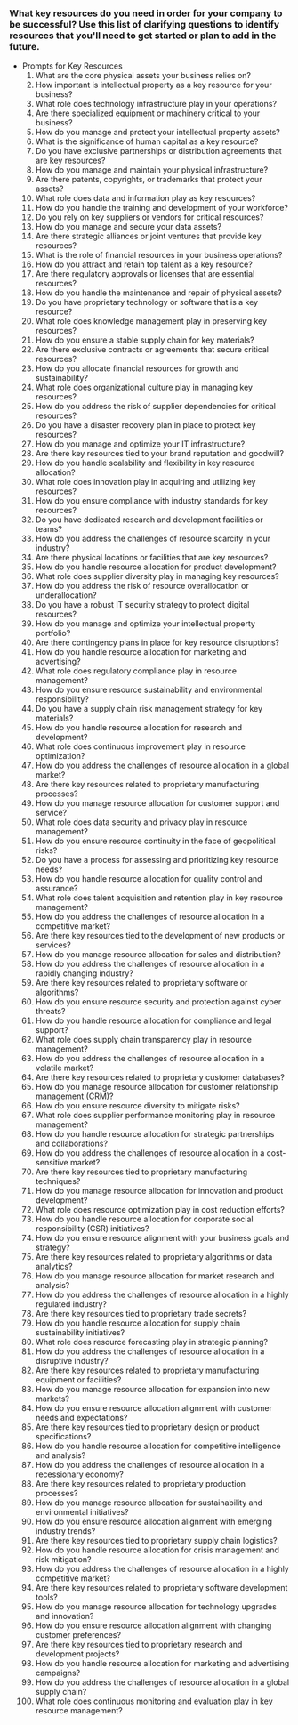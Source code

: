 ### What key resources do you need in order for your company to be successful? Use this list of clarifying questions to identify resources that you'll need to get started or plan to add in the future. 

- Prompts for Key Resources
    1. What are the core physical assets your business relies on?
    2. How important is intellectual property as a key resource for your business?
    3. What role does technology infrastructure play in your operations?
    4. Are there specialized equipment or machinery critical to your business?
    5. How do you manage and protect your intellectual property assets?
    6. What is the significance of human capital as a key resource?
    7. Do you have exclusive partnerships or distribution agreements that are key resources?
    8. How do you manage and maintain your physical infrastructure?
    9. Are there patents, copyrights, or trademarks that protect your assets?
    10. What role does data and information play as key resources?
    11. How do you handle the training and development of your workforce?
    12. Do you rely on key suppliers or vendors for critical resources?
    13. How do you manage and secure your data assets?
    14. Are there strategic alliances or joint ventures that provide key resources?
    15. What is the role of financial resources in your business operations?
    16. How do you attract and retain top talent as a key resource?
    17. Are there regulatory approvals or licenses that are essential resources?
    18. How do you handle the maintenance and repair of physical assets?
    19. Do you have proprietary technology or software that is a key resource?
    20. What role does knowledge management play in preserving key resources?
    21. How do you ensure a stable supply chain for key materials?
    22. Are there exclusive contracts or agreements that secure critical resources?
    23. How do you allocate financial resources for growth and sustainability?
    24. What role does organizational culture play in managing key resources?
    25. How do you address the risk of supplier dependencies for critical resources?
    26. Do you have a disaster recovery plan in place to protect key resources?
    27. How do you manage and optimize your IT infrastructure?
    28. Are there key resources tied to your brand reputation and goodwill?
    29. How do you handle scalability and flexibility in key resource allocation?
    30. What role does innovation play in acquiring and utilizing key resources?
    31. How do you ensure compliance with industry standards for key resources?
    32. Do you have dedicated research and development facilities or teams?
    33. How do you address the challenges of resource scarcity in your industry?
    34. Are there physical locations or facilities that are key resources?
    35. How do you handle resource allocation for product development?
    36. What role does supplier diversity play in managing key resources?
    37. How do you address the risk of resource overallocation or underallocation?
    38. Do you have a robust IT security strategy to protect digital resources?
    39. How do you manage and optimize your intellectual property portfolio?
    40. Are there contingency plans in place for key resource disruptions?
    41. How do you handle resource allocation for marketing and advertising?
    42. What role does regulatory compliance play in resource management?
    43. How do you ensure resource sustainability and environmental responsibility?
    44. Do you have a supply chain risk management strategy for key materials?
    45. How do you handle resource allocation for research and development?
    46. What role does continuous improvement play in resource optimization?
    47. How do you address the challenges of resource allocation in a global market?
    48. Are there key resources related to proprietary manufacturing processes?
    49. How do you manage resource allocation for customer support and service?
    50. What role does data security and privacy play in resource management?
    51. How do you ensure resource continuity in the face of geopolitical risks?
    52. Do you have a process for assessing and prioritizing key resource needs?
    53. How do you handle resource allocation for quality control and assurance?
    54. What role does talent acquisition and retention play in key resource management?
    55. How do you address the challenges of resource allocation in a competitive market?
    56. Are there key resources tied to the development of new products or services?
    57. How do you manage resource allocation for sales and distribution?
    58. How do you address the challenges of resource allocation in a rapidly changing industry?
    59. Are there key resources related to proprietary software or algorithms?
    60. How do you ensure resource security and protection against cyber threats?
    61. How do you handle resource allocation for compliance and legal support?
    62. What role does supply chain transparency play in resource management?
    63. How do you address the challenges of resource allocation in a volatile market?
    64. Are there key resources related to proprietary customer databases?
    65. How do you manage resource allocation for customer relationship management (CRM)?
    66. How do you ensure resource diversity to mitigate risks?
    67. What role does supplier performance monitoring play in resource management?
    68. How do you handle resource allocation for strategic partnerships and collaborations?
    69. How do you address the challenges of resource allocation in a cost-sensitive market?
    70. Are there key resources tied to proprietary manufacturing techniques?
    71. How do you manage resource allocation for innovation and product development?
    72. What role does resource optimization play in cost reduction efforts?
    73. How do you handle resource allocation for corporate social responsibility (CSR) initiatives?
    74. How do you ensure resource alignment with your business goals and strategy?
    75. Are there key resources related to proprietary algorithms or data analytics?
    76. How do you manage resource allocation for market research and analysis?
    77. How do you address the challenges of resource allocation in a highly regulated industry?
    78. Are there key resources tied to proprietary trade secrets?
    79. How do you handle resource allocation for supply chain sustainability initiatives?
    80. What role does resource forecasting play in strategic planning?
    81. How do you address the challenges of resource allocation in a disruptive industry?
    82. Are there key resources related to proprietary manufacturing equipment or facilities?
    83. How do you manage resource allocation for expansion into new markets?
    84. How do you ensure resource allocation alignment with customer needs and expectations?
    85. Are there key resources tied to proprietary design or product specifications?
    86. How do you handle resource allocation for competitive intelligence and analysis?
    87. How do you address the challenges of resource allocation in a recessionary economy?
    88. Are there key resources related to proprietary production processes?
    89. How do you manage resource allocation for sustainability and environmental initiatives?
    90. How do you ensure resource allocation alignment with emerging industry trends?
    91. Are there key resources tied to proprietary supply chain logistics?
    92. How do you handle resource allocation for crisis management and risk mitigation?
    93. How do you address the challenges of resource allocation in a highly competitive market?
    94. Are there key resources related to proprietary software development tools?
    95. How do you manage resource allocation for technology upgrades and innovation?
    96. How do you ensure resource allocation alignment with changing customer preferences?
    97. Are there key resources tied to proprietary research and development projects?
    98. How do you handle resource allocation for marketing and advertising campaigns?
    99. How do you address the challenges of resource allocation in a global supply chain?
    100. What role does continuous monitoring and evaluation play in key resource management?
